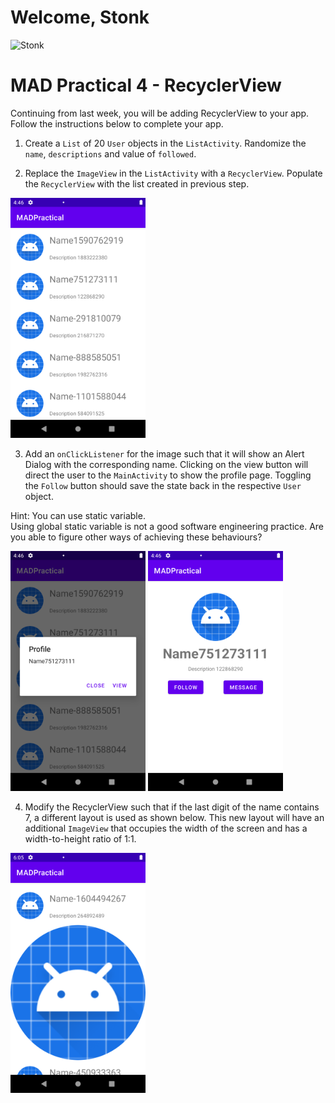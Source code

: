 # Welcome, Stonk

![Stonk](https://i.kym-cdn.com/entries/icons/original/000/029/959/Screen_Shot_2019-06-05_at_1.26.32_PM.jpg)

# MAD Practical 4 - RecyclerView
Continuing from last week, you will be adding RecyclerView to your app. <br/>
Follow the instructions below to complete your app.

1. Create a `List` of 20 `User` objects in the `ListActivity`. Randomize the `name`, `descriptions` and value of `followed`.

2. Replace the `ImageView` in the `ListActivity` with a `RecyclerView`. Populate the `RecyclerView` with the list created in previous step.

![RecyclerView](/images/p4_rv.png)

3. Add an `onClickListener` for the image such that it will show an Alert Dialog with the corresponding name. Clicking on the view button will direct the user to the `MainActivity` to show the profile page. Toggling the `Follow` button should save the state back in the respective `User` object.

Hint: You can use static variable. <br/>
Using global static variable is not a good software engineering practice. Are you able to figure other ways of achieving these behaviours?

![AlertDialog](/images/p4_alert.png)
![Profile](/images/p4_profile.png)

4. Modify the RecyclerView such that if the last digit of the name contains 7, a different layout is used as shown below. This new layout will have an additional `ImageView` that occupies the width of the screen and has a width-to-height ratio of 1:1.

![RecylerView](/images/p4_rv2.png)

